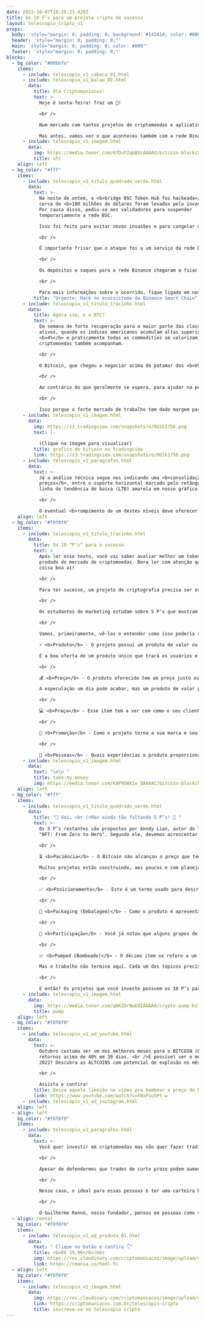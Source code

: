 ```yaml
---
date: 2022-10-07T10:25:23.428Z
title: Os 10 P’s para um projeto cripto de sucesso
layout: telescopio_cripto_v1
props:
  body: 'style="margin: 0; padding: 0; background: #141414; color: #000"'
  header: 'style="margin: 0; padding: 0;"'
  main: 'style="margin: 0; padding: 0; color: #000"'
  footer: 'style="margin: 0; padding: 0;"'
blocks:
  - bg_color: "#00bb7e"
    items:
      - include: telescopio_v1_cabeca_01.html
      - include: telescopio_v1_balao_01.html
        data:
          title: Olá Criptomaníacos!
          text: >-
            Hoje é sexta-feira! Traz um 🔭!

            <br />

            Num mercado com tantos projetos de criptomoedas e aplicativos descentralizados, como saber quais possuem potencial? Quais são aqueles mais arriscados?<br />

            Mas antes, vamos ver o que aconteceu também com a rede Binance na noite de ontem!
      - include: telescopio_v1_imagem.html
        data:
          img: https://media.tenor.com/6fDvFZqGBXcAAAAd/bitcoin-blockchain.gif
          title: ufc
    align: left
  - bg_color: "#fff"
    items:
      - include: telescopio_v1_titulo_quadrado_verde.html
        data:
          text: >-
            Na noite de ontem, a <b>bridge BSC Token Hub foi hackeada</b> e
            cerca de <b>100 milhões de dólares foram levados pelo invasor</b>.
            Por causa disso, pediu-se aos validadores para suspender
            temporariamente a rede BSC. 

            Isso foi feito para evitar novas invasões e para congelar os saldos do criminoso. Cerca de <b>7 milhões já estão congelados</b>.

            <br />

            É importante frisar que o ataque foi a um serviço da rede BSC, o que <b>não quer dizer que a Exchange Binance, a centralizada, foi invadida</b>. Os <b>saldos de clientes</b>, segundo CZ, fundador da Binance, estão <b>seguros</b>. Este tipo de invasão às bridges, por mais sério que sejam, infelizmente estão acontecendo com frequência em várias redes.

            <br />

            Os depósitos e saques para a rede Binance chegaram a ficar suspensos temporariamente  pelo motivo mencionado sobre a paralisação por parte dos validadores, sendo que <b>a rede já voltou ao ar rodando uma nova versão que bloqueia as contas do hacker</b> além de desabilitar a comunicação dessa bridge.

            <br />

            Para mais informações sobre o ocorrido, fique ligado em nossas redes sociais. Traremos mais notícias durante o dia!
          title: "Urgente: Hack no ecossistema da Binance Smart Chain"
      - include: telescopio_v1_titulo_tracinho.html
        data:
          title: Agora sim, e o BTC?
          text: >-
            Em semana de forte recuperação para a maior parte das classes de
            ativos, quando os índices americanos acumulam altas superiores aos
            <b>4%</b> e praticamente todas as commodities se valorizam, as
            criptomoedas também acompanham.

            <br />

            O Bitcoin, que chegou a negociar acima do patamar dos <b>US$20.000</b> nos últimos dias, pode fechar sua terceira semana consecutiva com retornos superiores ao <b>S&P 500</b>.

            <br />

            Ao contrário do que geralmente se espera, para ajudar na performance dos ativos de risco é importante que o <b>Payroll</b>, relatório de emprego nos EUA, não indique uma criação de postos de trabalho muito elevada às 09:30h de hoje.

            <br />

            Isso porque o forte mercado de trabalho tem dado margem para que o FED siga seu ritmo intenso de aperto monetário e aumento nas taxas de juros, que por sua vez impactam negativamente na precificação de ativos.
      - include: telescopio_v1_imagem.html
        data:
          img: https://s3.tradingview.com/snapshots/o/OU1k1756.png
          text: |-
            
            (Clique na imagem para visualizar)
          title: grafico do bitcoin no tradingview
          link: https://s3.tradingview.com/snapshots/o/OU1k1756.png
      - include: telescopio_v1_paragrafos.html
        data:
          text: >-
            Já a análise técnica segue nos indicando uma <b>consolidação nos
            preços</b>, entre o suporte horizontal marcado pelo retângulo e a
            linha de tendência de baixa (LTB) amarela em nosso gráfico.

            <br />

            O eventual <b>rompimento de um destes níveis deve oferecer maiores indicativos sobre a direção que os preços assumirão</b> na sequência.
    align: left
  - bg_color: "#f0f0f0"
    items:
      - include: telescopio_v1_titulo_tracinho.html
        data:
          title: Os 10 “P’s” para o sucesso
          text: >
            Após ler esse texto, você vai saber avaliar melhor um token ou
            produdo do mercado de criptomoedas. Bora ler com atenção que vem
            coisa boa aí!

            <br />

            Para ter sucesso, um projeto de criptografia precisa ser estruturado e evoluir assim como a maior parte dos projetos do mercado tradicional. Melhor do que contar com sorte e especulação, planejamento e trabalho sério são diferenciais para impulsionar as chances de crescimento no universo cripto.

            <br />

            Os estudantes de marketing estudam sobre 5 P’s que mostram quais esforços bem direcionados podem aumentar os lucros e tornar uma empresa referência em seu mercado. 

            <br />

            Vamos, primeiramente, vê-los e entender como isso poderia ser usado com projetos blockchain:<br />

            ⚡ <b>Produto</b> - O projeto possui um produto de valor ou é só um token criado sem uma função clara? Se for apenas uma cripto para utilizar como dinheiro, já temos o Bitcoin.

            É a boa oferta de um produto único que trará os usuários e aumentará a adoção.

            <br />

            💰 <b>Preço</b> - O produto oferecido tem um preço justo ou o token parece estar com valores exorbitantes só por especulação? Você, como cliente, pagaria o preço pelo produto que se oferece?

            A especulação um dia pode acabar, mas um produto de valor pode ganhar perpetuidade.

            <br />

            💻 <b>Praça</b> - Esse item tem a ver com como o seu cliente chega até o produto, qual é o canal de vendas. Por exemplo, um projeto de fan tokens precisa estar bem posicionado entre comunidade de times, eventos esportivos, clubes e agremiações. Se não for assim, como alcançar as pessoas que teriam interesse?

            <br />

            🤑 <b>Promoção</b> - Como o projeto torna a sua marca e seu produto conhecidos para quem tem interesse? Uma boa forma de medir isto é observando parcerias, o engajamento com as redes sociais e a interação com o setor envolvido.

            <br />

            🙎 <b>Pessoas</b> - Quais experiências o produto proporciona aos usuários? Qual o nível de paixão e entusiasmo das pessoas perante o produto? Sabemos que uma comunidade apaixonada pode levar um projeto às alturas.
      - include: telescopio_v1_imagem.html
        data:
          text: "\n\n "
          title: take-my-money
          img: https://media.tenor.com/KAP9UWX1w_QAAAAC/bitcoin-blockchain.gif
    align: left
  - bg_color: "#fff"
    items:
      - include: telescopio_v1_titulo_quadrado_verde.html
        data:
          title: "🤔 Uai… <br />Mas ainda tão faltando 5 P’s! 🤔 "
          text: >-
            Os 5 P’s restantes são propostos por Anndy Lian, autor do livro
            "NFT: From Zero to Hero". Segundo ele, devemos acrescentar à lista:

            <br />

            ⏳ <b>Paciência</b> - O Bitcoin não alcançou o preço que tem em poucos meses. A Ethereum está planejando sua versão 2.0 por anos... Então, o conceito de “fazer dinheiro fácil e rapidamente” pode não ser tão correto para o mercado cripto. 

            Muitos projetos estão construindo, aos poucos e com planejamento, a estrutura que precisam para crescer no longo prazo.

            <br />

            ✅ <b>Posicionamento</b> - Este é um termo usado para descrever como uma marca é vista pelos consumidores, como ela se destaca dos produtos dos rivais e como ela difere da ideia de reconhecimento da marca. Se um projeto é igual ao todo mundo, porque alguém vai comprar esse token e não do concorrente melhor estabelecido?

            <br />

            🎁 <b>Packaging (Embalagem)</b> - Como o produto é apresentado aos possíveis usuários? Quais os valores da marca? Existe uma identidade bem estabelecida e que atrai as pessoas para participar? Um ótimo produto sem uma boa apresentação terá poucas chances de se dar bem.

            <br />

            👯 <b>Participação</b> - Você já notou que alguns grupos de Telegram de certos produtos possuem milhares de pessoas, mas ninguém interage neles? Ou projetos que depois de arrecadar milhões de dólares passam a ignorar os desejos da comunidade? Um projeto de sucesso sempre vai ser claro, transparente e desejoso de ter a comunidade por perto de forma ativa.

            <br />

            📈 <b>Pumped (Bombeado)</b> - O décimo item se refere a um projeto que cumpriu com tudo que se falou nos itens anteriores no lugar certo, no momento certo, e com um bom produto. É possível que ele tenha um bom preço e uma comunidade animada. 

            Mas o trabalho não termina aqui. Cada um dos tópicos precisam ser acompanhados continuamente.

            <br />

            E então? Os projetos que você investe possuem os 10 P’s para o longo prazo?
      - include: telescopio_v1_imagem.html
        data:
          img: https://media.tenor.com/qWX2DrNwEOIAAAAd/crypto-pump-bitcoin-pump.gif
          title: pump
    align: left
  - bg_color: "#f0f0f0"
    items:
      - include: telescopio_v1_ad_youtube.html
        data:
          text: >-
            Outubro costuma ser um dos melhores meses para o BITCOIN (BTC) com
            retornos acima de 40% em 30 dias. <br />É possível ver o mesmo em
            2022? Descubra as ALTCOINS com potencial de explosão no mês.

            <br />

            Assista e confira!
          title: Deixa aquele likezão no vídeo pra bombear o preço do Bitcoin!
          link: https://www.youtube.com/watch?v=FBxPuuSPt-w
      - include: telescopio_v1_ad_instagram.html
    align: left
  - align: left
    bg_color: "#f0f0f0"
    items:
      - include: telescopio_v1_paragrafos.html
        data:
          text: >-
            Você quer investir em criptomoedas mas não quer fazer trading?

            <br />

            Apesar de defendermos que trades de curto prazo podem aumentar sua rentabilidade, entendemos que nem todo mundo tem o tempo disponível pra operar.

            <br />

            Nesse caso, o ideal para essas pessoas é ter uma carteira bem fundamentada para o longo prazo, cujo objetivo seja acumular Bitcoins.

            <br />

            O Guilherme Rennó, nosso fundador, pensou em pessoas como você e decidiu criar a Carteira HODL, voltada para quem quer dar o primeiro passo no mercado cripto sem se preocupar em operar todo dia.
  - align: center
    bg_color: "#f0f0f0"
    items:
      - include: telescopio_v1_ad_produto_01.html
        data:
          text: " Clique no botão e confira 👇"
          title: <b>R$ 19,90</b>/mês
          img: https://res.cloudinary.com/criptomaniacos/image/upload/v1661372975/telescopio/produtos/logo_carteira_hodl_mhzjq6.png
          link: https://cmania.co/hodl-tc
  - align: left
    bg_color: "#f0f0f0"
    items:
      - include: telescopio_v1_imagem.html
        data:
          img: https://res.cloudinary.com/criptomaniacos/image/upload/v1662133224/telescopio/inscreva-se-telescopio.png
          link: https://criptomaniacos.com.br/telescopio-cripto
          title: inscreva-se no telescópio cripto
---
```

